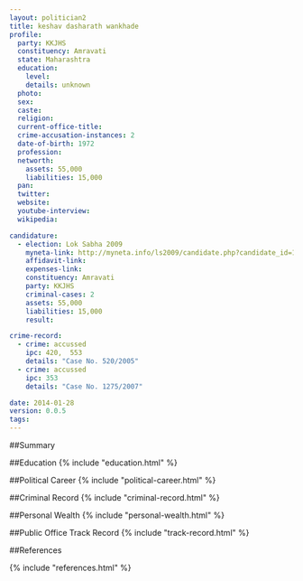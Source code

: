 ```yaml
---
layout: politician2
title: keshav dasharath wankhade
profile: 
  party: KKJHS
  constituency: Amravati
  state: Maharashtra
  education: 
    level: 
    details: unknown
  photo: 
  sex: 
  caste: 
  religion: 
  current-office-title: 
  crime-accusation-instances: 2
  date-of-birth: 1972
  profession: 
  networth: 
    assets: 55,000
    liabilities: 15,000
  pan: 
  twitter: 
  website: 
  youtube-interview: 
  wikipedia: 

candidature: 
  - election: Lok Sabha 2009
    myneta-link: http://myneta.info/ls2009/candidate.php?candidate_id=165
    affidavit-link: 
    expenses-link: 
    constituency: Amravati 
    party: KKJHS
    criminal-cases: 2
    assets: 55,000
    liabilities: 15,000
    result:  

crime-record: 
  - crime: accussed
    ipc: 420,  553
    details: "Case No. 520/2005" 
  - crime: accussed
    ipc: 353
    details: "Case No. 1275/2007" 

date: 2014-01-28
version: 0.0.5
tags: 
---
```

##Summary


##Education
{% include "education.html" %}


##Political Career
{% include "political-career.html" %}


##Criminal Record
{% include "criminal-record.html" %}


##Personal Wealth
{% include "personal-wealth.html" %}


##Public Office Track Record
{% include "track-record.html" %}


##References


{% include "references.html" %}